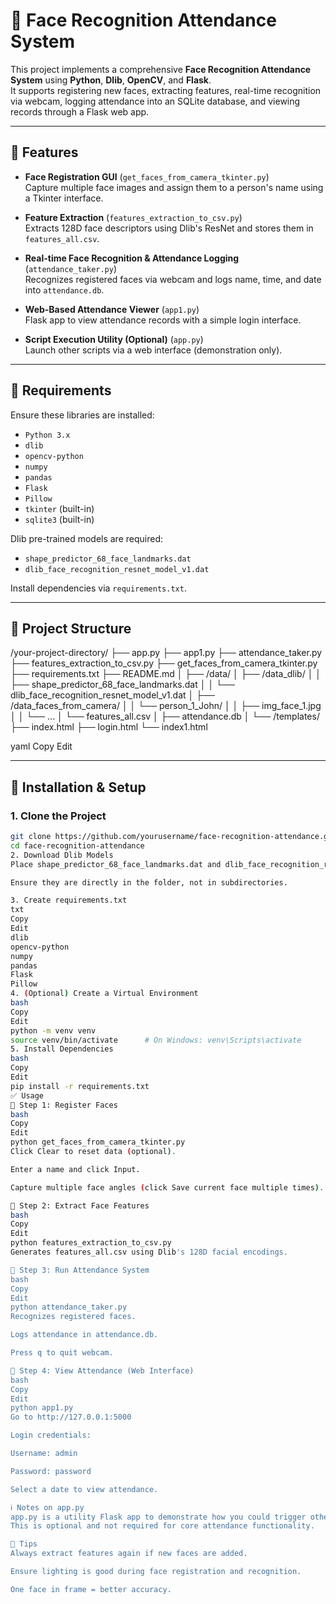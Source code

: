 # 🎥 Face Recognition Attendance System

This project implements a comprehensive **Face Recognition Attendance System** using **Python**, **Dlib**, **OpenCV**, and **Flask**.  
It supports registering new faces, extracting features, real-time recognition via webcam, logging attendance into an SQLite database, and viewing records through a Flask web app.

---

## 🚀 Features

- **Face Registration GUI** (`get_faces_from_camera_tkinter.py`)  
  Capture multiple face images and assign them to a person's name using a Tkinter interface.

- **Feature Extraction** (`features_extraction_to_csv.py`)  
  Extracts 128D face descriptors using Dlib's ResNet and stores them in `features_all.csv`.

- **Real-time Face Recognition & Attendance Logging** (`attendance_taker.py`)  
  Recognizes registered faces via webcam and logs name, time, and date into `attendance.db`.

- **Web-Based Attendance Viewer** (`app1.py`)  
  Flask app to view attendance records with a simple login interface.

- **Script Execution Utility (Optional)** (`app.py`)  
  Launch other scripts via a web interface (demonstration only).

---

## 🧰 Requirements

Ensure these libraries are installed:

- `Python 3.x`
- `dlib`
- `opencv-python`
- `numpy`
- `pandas`
- `Flask`
- `Pillow`
- `tkinter` (built-in)
- `sqlite3` (built-in)

Dlib pre-trained models are required:
- `shape_predictor_68_face_landmarks.dat`
- `dlib_face_recognition_resnet_model_v1.dat`

Install dependencies via `requirements.txt`.

---

## 📁 Project Structure

/your-project-directory/
├── app.py
├── app1.py
├── attendance_taker.py
├── features_extraction_to_csv.py
├── get_faces_from_camera_tkinter.py
├── requirements.txt
├── README.md
│
├── /data/
│ ├── /data_dlib/
│ │ ├── shape_predictor_68_face_landmarks.dat
│ │ └── dlib_face_recognition_resnet_model_v1.dat
│ ├── /data_faces_from_camera/
│ │ └── person_1_John/
│ │ ├── img_face_1.jpg
│ │ └── ...
│ └── features_all.csv
│
├── attendance.db
│
└── /templates/
├── index.html
├── login.html
└── index1.html

yaml
Copy
Edit

---

## 🔧 Installation & Setup

### 1. Clone the Project
```bash
git clone https://github.com/yourusername/face-recognition-attendance.git
cd face-recognition-attendance
2. Download Dlib Models
Place shape_predictor_68_face_landmarks.dat and dlib_face_recognition_resnet_model_v1.dat in data/data_dlib/.

Ensure they are directly in the folder, not in subdirectories.

3. Create requirements.txt
txt
Copy
Edit
dlib
opencv-python
numpy
pandas
Flask
Pillow
4. (Optional) Create a Virtual Environment
bash
Copy
Edit
python -m venv venv
source venv/bin/activate      # On Windows: venv\Scripts\activate
5. Install Dependencies
bash
Copy
Edit
pip install -r requirements.txt
✅ Usage
🔹 Step 1: Register Faces
bash
Copy
Edit
python get_faces_from_camera_tkinter.py
Click Clear to reset data (optional).

Enter a name and click Input.

Capture multiple face angles (click Save current face multiple times).

🔹 Step 2: Extract Face Features
bash
Copy
Edit
python features_extraction_to_csv.py
Generates features_all.csv using Dlib's 128D facial encodings.

🔹 Step 3: Run Attendance System
bash
Copy
Edit
python attendance_taker.py
Recognizes registered faces.

Logs attendance in attendance.db.

Press q to quit webcam.

🔹 Step 4: View Attendance (Web Interface)
bash
Copy
Edit
python app1.py
Go to http://127.0.0.1:5000

Login credentials:

Username: admin

Password: password

Select a date to view attendance.

ℹ️ Notes on app.py
app.py is a utility Flask app to demonstrate how you could trigger other Python scripts via browser.
This is optional and not required for core attendance functionality.

📌 Tips
Always extract features again if new faces are added.

Ensure lighting is good during face registration and recognition.

One face in frame = better accuracy.


